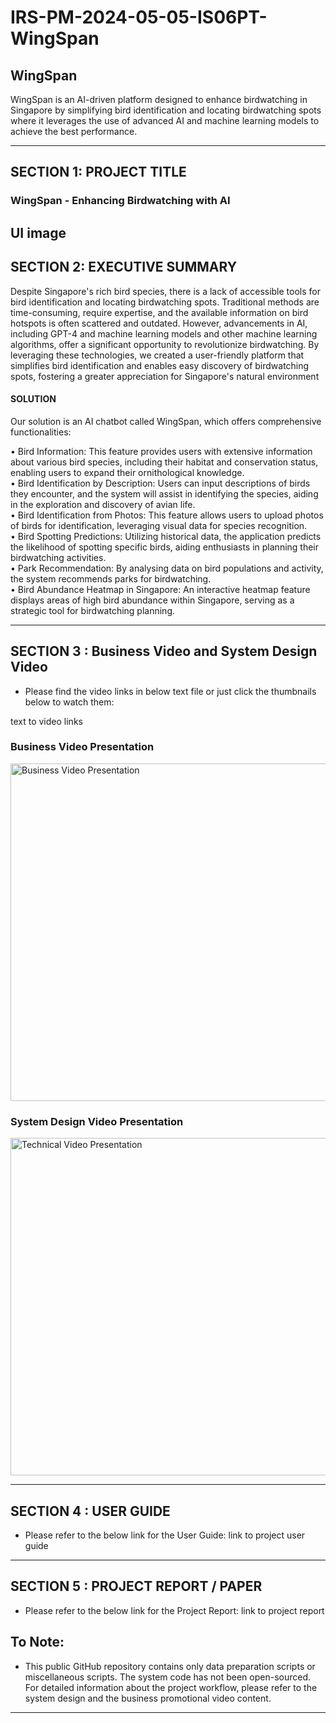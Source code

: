# IRS-PM-2024-05-05-IS06PT-WingSpan

## WingSpan

WingSpan is an AI-driven platform designed to enhance birdwatching in Singapore by simplifying bird identification and locating birdwatching spots where it leverages the use of advanced AI and machine learning models to achieve the best performance.

------------
## SECTION 1: PROJECT TITLE
### WingSpan - Enhancing Birdwatching with AI
UI image
------------

## SECTION 2: EXECUTIVE SUMMARY

Despite Singapore's rich bird species, there is a lack of accessible tools for bird identification and locating birdwatching spots. Traditional methods are time-consuming, require expertise, and the available information on bird hotspots is often scattered and outdated. However, advancements in AI, including GPT-4 and machine learning models and other machine learning algorithms, offer a significant opportunity to revolutionize birdwatching. By leveraging these technologies, we created a user-friendly platform that simplifies bird identification and enables easy discovery of birdwatching spots, fostering a greater appreciation for Singapore's natural environment

#### SOLUTION
Our solution is an AI chatbot called WingSpan, which offers comprehensive functionalities:

• Bird Information: This feature provides users with extensive information about various bird species, including their habitat and conservation status, enabling users to expand their ornithological knowledge. \
• Bird Identification by Description: Users can input descriptions of birds they encounter, and the system will assist in identifying the species, aiding in the exploration and discovery of avian life. \
• Bird Identification from Photos: This feature allows users to upload photos of birds for identification, leveraging visual data for species recognition. \
• Bird Spotting Predictions: Utilizing historical data, the application predicts the likelihood of spotting specific birds, aiding enthusiasts in planning their birdwatching activities. \
• Park Recommendation: By analysing data on bird populations and activity, the system recommends parks for birdwatching. \
• Bird Abundance Heatmap in Singapore: An interactive heatmap feature displays areas of high bird abundance within Singapore, serving as a strategic tool for birdwatching planning.

------------

## SECTION 3 : Business Video and System Design Video

- Please find the video links in below text file or just click the thumbnails below to watch them:

text to video links

### Business Video Presentation

<a href="https://www.youtube.com/watch?v=UNGnHYY9DXI">
    <img src="https://i.ytimg.com/vi/UNGnHYY9DXI/maxresdefault.jpg" alt="Business Video Presentation" width="960" height="540">
</a>

### System Design Video Presentation

<a href="https://www.youtube.com/watch?v=oEO39BNzU2s">
    <img src="https://i.ytimg.com/vi/oEO39BNzU2s/hqdefault.jpg" alt="Technical Video Presentation" width="960" height="540">
</a>

---

## SECTION 4 : USER GUIDE
- Please refer to the below link for the User Guide:
link to project user guide

---
## SECTION 5 : PROJECT REPORT / PAPER

- Please refer to the below link for the Project Report:
link to project report

## To Note:
- This public GitHub repository contains only data preparation scripts or miscellaneous scripts. The system code has not been open-sourced. For detailed information about the project workflow, please refer to the system design and the business promotional video content.

---
